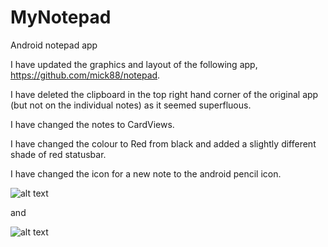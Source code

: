 # MyNotepad
Android notepad app

I have updated the graphics and layout of the following app, https://github.com/mick88/notepad. 

I have deleted the clipboard in the top right hand corner of the original app (but not on the individual notes) as it seemed superfluous.

I have changed the notes to CardViews.

I have changed the colour to Red from black and added a slightly different shade of red statusbar.

I have changed the icon for a new note to the android pencil icon.

![alt text](https://cloud.githubusercontent.com/assets/16365833/12531494/1eb9b7b4-c1f4-11e5-97b9-d23ef6d4e69e.png)

and

![alt text](https://cloud.githubusercontent.com/assets/16365833/12531511/9e390436-c1f4-11e5-9c21-047e87876db7.png)
